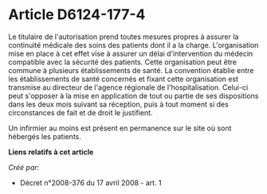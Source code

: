 # Article D6124-177-4

Le titulaire de l'autorisation prend toutes mesures propres à assurer la continuité médicale des soins des patients dont il a
la charge. L'organisation mise en place à cet effet vise à assurer un délai d'intervention du médecin compatible avec la
sécurité des patients. Cette organisation peut être commune à plusieurs établissements de santé. La convention établie entre
les établissements de santé concernés et fixant cette organisation est transmise au directeur de l'agence régionale de
l'hospitalisation. Celui-ci peut s'opposer à la mise en application de tout ou partie de ses dispositions dans les deux mois
suivant sa réception, puis à tout moment si des circonstances de fait et de droit le justifient. 

Un infirmier au moins est présent en permanence sur le site où sont hébergés les patients.

**Liens relatifs à cet article**

_Créé par_:

  - Décret n°2008-376 du 17 avril 2008 - art. 1
